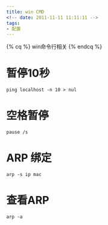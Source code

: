 ```yaml
---
title: win CMD
<!-- date: 2011-11-11 11:11:11 -->
tags: 
- 配置
---
```

{% cq %} win命令行相关 {% endcq %}
<!--more-->
# 暂停10秒
`ping localhost -n 10 > nul`
# 空格暂停
`pause /s`
# ARP 绑定
`arp -s ip mac`
# 查看ARP
`arp -a`


